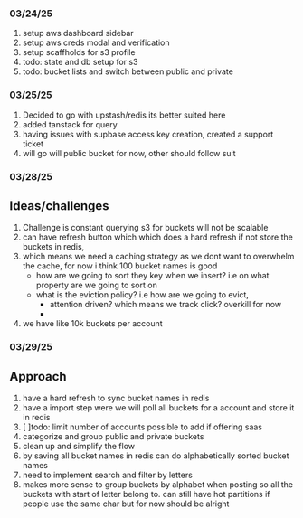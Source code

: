 ### 03/24/25

1. setup aws dashboard sidebar
2. setup aws creds modal and verification
3. setup scaffholds for s3 profile
4. todo: state and db setup for s3
5. todo: bucket lists and switch between public and private

### 03/25/25

1. Decided to go with upstash/redis its better suited here
2. added tanstack for query
3. having issues with supbase access key creation, created a support ticket
4. will go will public bucket for now, other should follow suit


### 03/28/25

## Ideas/challenges
1. Challenge is constant querying s3 for buckets will not be scalable
2. can have refresh button which which does a hard refresh if not store the buckets in redis, 
3. which means we need a caching strategy as we dont want to overwhelm the cache, for now i think 100 bucket names is good
    -  how are we going to sort they key when we insert? i.e on what property are we going to sort on
    - what is the eviction policy? i.e how are we going to evict,
        - attention driven? which means we track click? overkill for now
        - 
4. we have like 10k buckets per account 

### 03/29/25
## Approach
1. have a hard refresh to sync bucket names in redis
2. have a import step were we will poll all buckets for a account and store it in redis
3. [ ]todo: limit number of accounts possible to add if offering saas
4. categorize and group public and private buckets
5. clean up and simplify the flow
6. by saving all bucket names in redis can do alphabetically sorted bucket names
7. need to implement search and filter by letters
8. makes more sense to group buckets by alphabet when posting so all the buckets with start of letter belong to. can still have hot partitions if people use the same char but for now should be alright
